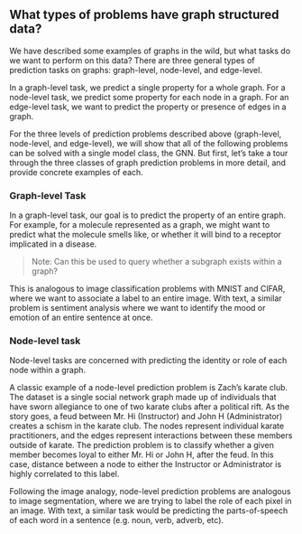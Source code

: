 ## What types of problems have graph structured data?

We have described some examples of graphs in the wild, but what tasks do we want to perform on this data? There are three general types of prediction tasks on graphs: graph-level, node-level, and edge-level.

In a graph-level task, we predict a single property for a whole graph. For a node-level task, we predict some property for each node in a graph. For an edge-level task, we want to predict the property or presence of edges in a graph.

For the three levels of prediction problems described above (graph-level, node-level, and edge-level), we will show that all of the following problems can be solved with a single model class, the GNN. But first, let’s take a tour through the three classes of graph prediction problems in more detail, and provide concrete examples of each.

### Graph-level Task
In a graph-level task, our goal is to predict the property of an entire graph. For example, for a molecule represented as a graph, we might want to predict what the molecule smells like, or whether it will bind to a receptor implicated in a disease.

> Note: Can this be used to query whether a subgraph exists within a graph?

This is analogous to image classification problems with MNIST and CIFAR, where we want to associate a label to an entire image. With text, a similar problem is sentiment analysis where we want to identify the mood or emotion of an entire sentence at once.

### Node-level task

Node-level tasks are concerned with predicting the identity or role of each node within a graph.

A classic example of a node-level prediction problem is Zach’s karate club. The dataset is a single social network graph made up of individuals that have sworn allegiance to one of two karate clubs after a political rift. As the story goes, a feud between Mr. Hi (Instructor) and John H (Administrator) creates a schism in the karate club. The nodes represent individual karate practitioners, and the edges represent interactions between these members outside of karate. The prediction problem is to classify whether a given member becomes loyal to either Mr. Hi or John H, after the feud. In this case, distance between a node to either the Instructor or Administrator is highly correlated to this label.

Following the image analogy, node-level prediction problems are analogous to image segmentation, where we are trying to label the role of each pixel in an image. With text, a similar task would be predicting the parts-of-speech of each word in a sentence (e.g. noun, verb, adverb, etc).

